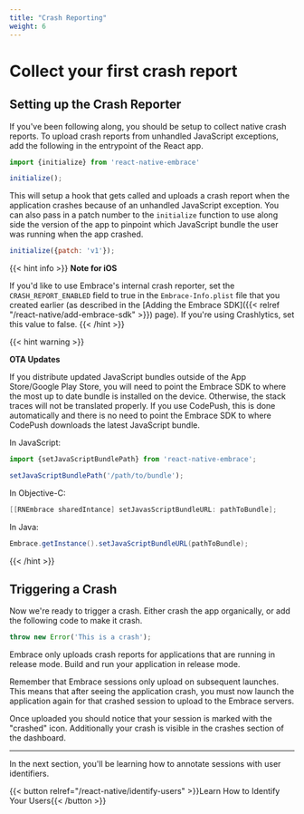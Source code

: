 ```yaml
---
title: "Crash Reporting"
weight: 6
---
```


# Collect your first crash report 

## Setting up the Crash Reporter

If you've been following along, you should be setup to collect native crash reports. 
To upload crash reports from unhandled JavaScript exceptions, add the following in the entrypoint of the React app.

```javascript
import {initialize} from 'react-native-embrace'

initialize();
```

This will setup a hook that gets called and uploads a crash report when the application crashes because of an unhandled JavaScript exception.
You can also pass in a patch number to the `initialize` function to use along side the version of the app to pinpoint which JavaScript bundle the user was running when the app crashed.

```javascript
initialize({patch: 'v1'});
```

{{< hint info >}}
**Note for iOS**

If you'd like to use Embrace's internal crash reporter,
set the `CRASH_REPORT_ENABLED` field to true in the `Embrace-Info.plist` file that you created earlier (as
described in the [Adding the Embrace SDK]({{< relref "/react-native/add-embrace-sdk" >}}) page).
If you're using Crashlytics, set this value to false.
{{< /hint >}}

{{< hint warning >}}

**OTA Updates**

If you distribute updated JavaScript bundles outside of the App Store/Google
Play Store, you will
need to point the Embrace SDK to where the most up to date bundle is installed
on the device. Otherwise, the stack traces will not be translated properly.
If you use CodePush, this is done automatically and there is no need to point
the Embrace SDK to where CodePush downloads the latest JavaScript bundle. 

In JavaScript:
```javascript
import {setJavaScriptBundlePath} from 'react-native-embrace';

setJavaScriptBundlePath('/path/to/bundle');
```

In Objective-C:
```objective-c
[[RNEmbrace sharedIntance] setJavasScriptBundleURL: pathToBundle];
```

In Java:

```java
Embrace.getInstance().setJavaScriptBundleURL(pathToBundle);
```


{{< /hint >}}

## Triggering a Crash

Now we're ready to trigger a crash.
Either crash the app organically, or add the following code to make it crash.

```javascript
throw new Error('This is a crash');
```

Embrace only uploads crash reports for applications that are running in release mode.
Build and run your application in release mode.

Remember that Embrace sessions only upload on subsequent launches.
This means that after seeing the application crash, you must now launch the application again for that crashed session to upload to the Embrace servers.

Once uploaded you should notice that your session is marked with the "crashed" icon.
Additionally your crash is visible in the crashes section of the dashboard.

---

In the next section, you'll be learning how to annotate sessions with user identifiers. 

{{< button relref="/react-native/identify-users" >}}Learn How to Identify Your Users{{< /button >}}
